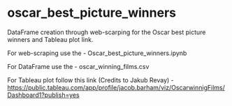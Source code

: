 # oscar_best_picture_winners

DataFrame creation through web-scarping for the Oscar best picture winners and Tableau plot link. 

For web-scraping use the - Oscar_best_picture_winners.ipynb 

For DataFrame use the - oscar_winning_films.csv 

For Tableau plot follow this link (Credits to Jakub Revay) - https://public.tableau.com/app/profile/jacob.barham/viz/OscarwinnigFilms/Dashboard1?publish=yes
